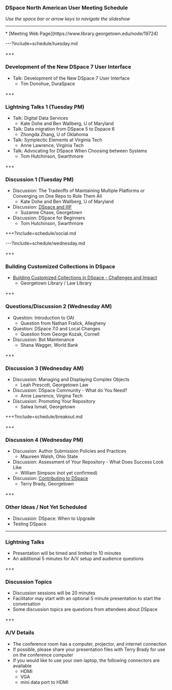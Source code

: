 ### DSpace North American User Meeting Schedule

_Use the space bar or arrow keys to navigate the slideshow_

<hr/>
* [Meeting Web Page](https://www.library.georgetown.edu/node/19724)

---?include=schedule/tuesday.md

+++

### Development of the New DSpace 7 User Interface

* Talk: Development of the New DSpace 7 User Interface
  * Tim Donohue, DuraSpace
  
+++

### Lightning Talks 1 (Tuesday PM)

* Talk: Digital Data Services 
  * Kate Dohe and Ben Wallberg, U of Maryland
* Talk: Data migration from DSpace 5 to Dspace 6
  * Zhongda Zhang, U of Oklahoma
* Talk: Symplectic Elements at Virginia Tech
  * Anne Lawrence, Virginia Tech
* Talk: Advocating for DSpace When Choosing between Systems
  * Tom Hutchinson, Swarthmore

+++

### Discussion 1 (Tuesday PM)

* Discussion: The Tradeoffs of Maintaining Multiple Platforms or Converging on One Repo to Rule Them All
  * Kate Dohe and Ben Wallberg, U of Maryland
* Discussion: [DSpace and IIIF](https://gitpitch.com/terrywbrady/dspaceUserMeeting?p=dspaceIIIF) 
  * Suzanne Chase, Georgetown
* Discussion: DSpace for Beginners
  * Tom Hutchinson, Swarthmore

+++?include=schedule/social.md

---?include=schedule/wednesday.md

+++

### Building Customized Collections in DSpace

* [Building Customized Collections in DSpace - Challenges and Impact](https://gitpitch.com/terrywbrady/dspaceUserMeeting?p=customizedCollections)
  * Georgetown Library / Law Library

+++

### Questions/Discussion 2 (Wednesday AM)

* Question: Introduction to OAI 
  * Question from Nathan Fralick, Allegheny
* Question: DSpace 7.0 and Local Changes 
  * Question from George Kozak, Cornell 
* Discussion: Bot Maintenance
  * Shana Wagger, World Bank

+++

### Discussion 3 (Wednesday AM)

* Discussion: Managing and Displaying Complex Objects
  * Leah Prescott, Georgetown Law
* Discussion: DSpace Community - What do You Need?
  * Anne Lawrence, Virgina Tech
* Discussion: Promoting Your Repository
  * Salwa Ismail, Georgetown

+++?include=schedule/breakout.md
  
+++

### Discussion 4 (Wednesday PM)

* Discussion: Author Submission Policies and Practices
  * Maureen Walsh, Ohio State
* Discussion: Assessment of Your Repository - What Does Success Look Like
  * William Simpson (not yet confirmed)
* Discussion: [Contributing to DSpace](https://gitpitch.com/terrywbrady/dspaceUserMeeting?p=contributingToDSpace)  
  * Terry Brady, Georgetown

+++

### Other Ideas / Not Yet Scheduled
* Discussion: DSpace: When to Upgrade
* Testing DSpace
 
---

### Lightning Talks

* Presentation will be timed and limited to 10 minutes
* An additional 5 minutes for A/V setup and audience questions

+++

### Discussion Topics

* Discussion sessions will be 20 minutes
* Facilitator may start with an optional 5 minute presentation to start the conversation
* Some discussion topics are questions from attendees about DSpace

+++
  
### A/V Details

* The conference room has a computer, projector, and internet connection
* If possible, please share your presentation files with Terry Brady for use on the conference computer
* If you would like to use your own laptop, the following connectors are available
  * HDMI 
  * VGA
  * mini data port to HDMI